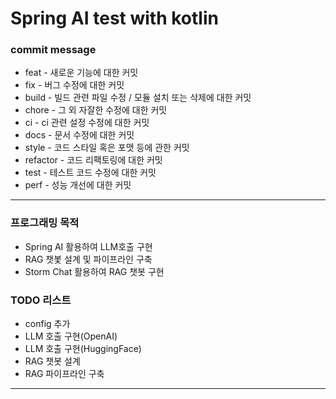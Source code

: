 # Spring AI test with kotlin


### commit message
* feat - 새로운 기능에 대한 커밋
* fix - 버그 수정에 대한 커밋
* build - 빌드 관련 파일 수정 / 모듈 설치 또는 삭제에 대한 커밋
* chore - 그 외 자잘한 수정에 대한 커밋
* ci - ci 관련 설정 수정에 대한 커밋
* docs - 문서 수정에 대한 커밋
* style - 코드 스타일 혹은 포맷 등에 관한 커밋
* refactor - 코드 리팩토링에 대한 커밋
* test - 테스트 코드 수정에 대한 커밋
* perf - 성능 개선에 대한 커밋


----

### 프로그래밍 목적
* Spring AI 활용하여  LLM호출 구현
* RAG 챗봋 설계 및 파이프라인 구축
* Storm Chat 활용하여 RAG 챗봇 구현

### TODO 리스트
* config 추가
* LLM 호출 구현(OpenAI)
* LLM 호출 구현(HuggingFace)
* RAG 챗봇 설계
* RAG  파이프라인 구축


----
